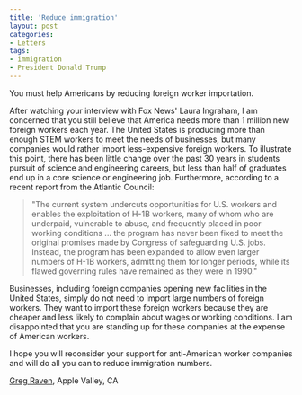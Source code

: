 ```yaml
---
title: 'Reduce immigration'
layout: post
categories:
- Letters
tags:
- immigration
- President Donald Trump
---
```


You must help Americans by reducing foreign worker importation.

After watching your interview with Fox News' Laura Ingraham, I am concerned that you still believe that America needs more than 1 million new foreign workers each year. The United States is producing more than enough STEM workers to meet the needs of businesses, but many companies would rather import less-expensive foreign workers. To illustrate this point, there has been little change over the past 30 years in students pursuit of science and engineering careers, but less than half of graduates end up in a core science or engineering job. Furthermore, according to a recent report from the Atlantic Council:

> "The current system undercuts opportunities for U.S. workers and enables the exploitation of H-1B workers, many of whom who are underpaid, vulnerable to abuse, and frequently placed in poor working conditions ... the program has never been fixed to meet the original promises made by Congress of safeguarding U.S. jobs. Instead, the program has been expanded to allow even larger numbers of H-1B workers, admitting them for longer periods, while its flawed governing rules have remained as they were in 1990."

Businesses, including foreign companies opening new facilities in the United States, simply do not need to import large numbers of foreign workers. They want to import these foreign workers because they are cheaper and less likely to complain about wages or working conditions. I am disappointed that you are standing up for these companies at the expense of American workers.

I hope you will reconsider your support for anti-American worker companies and will do all you can to reduce immigration numbers.

[Greg Raven](https://www.gregraven.org), Apple Valley, CA